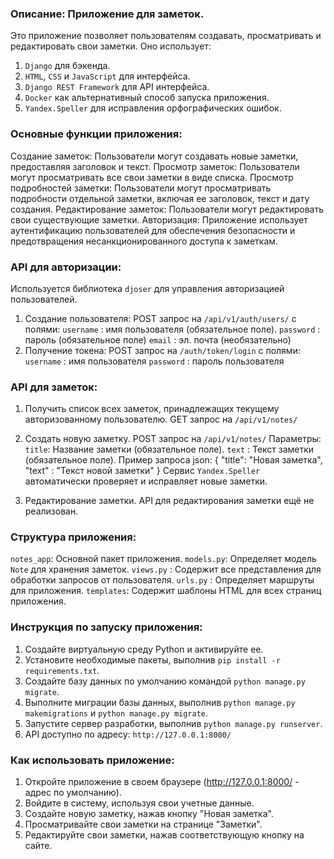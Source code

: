 ### Описание: Приложение для заметок. 
Это приложение позволяет пользователям создавать, просматривать и редактировать свои заметки.
Оно использует:
1. `Django` для бэкенда.
2. `HTML`, `CSS` и `JavaScript` для интерфейса.
3. `Django REST Framework` для API интерфейса.
4. `Docker` как альтернативный способ запуска приложения.
5. `Yandex.Speller` для исправления орфографических ошибок.


### Основные функции приложения:
 Создание заметок: Пользователи могут создавать новые заметки, предоставляя заголовок и текст.
 Просмотр заметок: Пользователи могут просматривать все свои заметки в виде списка.
 Просмотр подробностей заметки: Пользователи могут просматривать подробности отдельной заметки, включая ее заголовок, текст и дату создания.
 Редактирование заметок: Пользователи могут редактировать свои существующие заметки.
 Авторизация: Приложение использует аутентификацию пользователей для обеспечения безопасности и предотвращения несанкционированного доступа к заметкам.


### API для авторизации:
Используется библиотека `djoser` для управления авторизацией пользователей.
1. Создание пользователя:
    POST запрос на `/api/v1/auth/users/` c полями:
        `username` : имя пользователя (обязательное поле).
        `password` : пароль (обязательное поле)
        `email`    : эл. почта (необязательно)
2. Получение токена:
    POST запрос на `/auth/token/login` с полями:
        `username` : имя пользователя
        `password` : пароль пользователя


### API для заметок:
1. Получить список всех заметок, принадлежащих текущему авторизованному пользователю.
    GET запрос на `/api/v1/notes/`

2. Создать новую заметку.
    POST запрос на `/api/v1/notes/`
    Параметры:
        `title`: Название заметки (обязательное поле).
        `text` : Текст заметки (обязательное поле).
    Пример запроса json:
        {
           "title": "Новая заметка",
           "text" : "Текст новой заметки"
        }
    Сервис `Yandex.Speller` автоматически проверяет и исправляет новые заметки.

3. Редактирование заметки.
    API для редактирования заметки ещё не реализован.


### Структура приложения:
 `notes_app`: Основной пакет приложения.
 `models.py`: Определяет модель `Note` для хранения заметок.
 `views.py` : Содержит все представления для обработки запросов от пользователя.
 `urls.py`  : Определяет маршруты для приложения.
 `templates`: Содержит шаблоны HTML для всех страниц приложения.


### Инструкция по запуску приложения:
1. Создайте виртуальную среду Python и активируйте ее.
2. Установите необходимые пакеты, выполнив `pip install -r requirements.txt`.
3. Создайте базу данных по умолчанию командой `python manage.py migrate`.
4. Выполните миграции базы данных, выполнив `python manage.py makemigrations` и `python manage.py migrate`.
5. Запустите сервер разработки, выполнив `python manage.py runserver`.
6. API доступно по адресу: `http://127.0.0.1:8000/`


### Как использовать приложение:
1. Откройте приложение в своем браузере (http://127.0.0.1:8000/ - адрес по умолчанию).
2. Войдите в систему, используя свои учетные данные.
3. Создайте новую заметку, нажав кнопку "Новая заметка".
4. Просматривайте свои заметки на странице "Заметки".
5. Редактируйте свои заметки, нажав соответствующую кнопку на сайте.